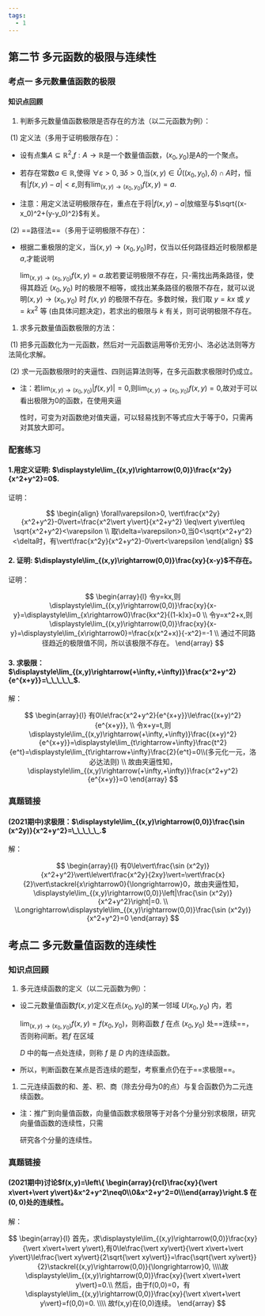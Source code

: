 ```yaml
---
tags:
  - 1
---
```

## 第二节  多元函数的极限与连续性

### 考点一  多元数量值函数的极限

#### 知识点回顾

1. 判断多元数量值函数极限是否存在的方法（以二元函数为例）：

​    (1) 定义法（多用于证明极限存在）：

- 设有点集$A\subseteq\mathbb{R}^2$,$f:A\rightarrow\mathbb{R}$是一个数量值函数，$(x_0,y_0)$是A的一个聚点。

- 若存在常数$a\in\mathbb{R}$,使得 $\forall\varepsilon>0,\exists\delta>0$,当$(x,y)\in\mathring{U}((x_0,y_0),\delta)\cap A$时，恒有$\vert f(x,y)-a\vert<\varepsilon$,则有$\displaystyle\lim_{(x,y)\rightarrow(x_0,y_0)}f(x,y)=a$.

- 注意：用定义法证明极限存在，重点在于将$\vert f(x,y)-a\vert$放缩至与$\sqrt{(x-x_0)^2+(y-y_0)^2}$有关。

​    (2) ==路径法==（多用于证明极限不存在）：

- 根据二重极限的定义，当$(x,y)\rightarrow(x_0,y_0)$时，仅当以任何路径趋近时极限都是$a$,才能说明

  $\displaystyle\lim_{(x,y)\rightarrow(x_0,y_0)}f(x,y)=a$.故若要证明极限不存在，只-需找出两条路径，使得其趋近 $(x_0,y_0)$ 时的极限不相等，或找出某条路径的极限不存在，就可以说明$(x,y)\rightarrow(x_0,y_0)$ 时 $f(x,y)$ 的极限不存在。多数时候，我们取 $y=kx$ 或 $y=kx^2$ 等 (由具体问题决定)，若求出的极限与 $k$ 有关，则可说明极限不存在。

1. 求多元数量值函数极限的方法：

​    (1) 把多元函数化为一元函数，然后对一元函数运用等价无穷小、洛必达法则等方法简化求解。

​    (2) 求一元函数极限时的夹逼性、四则运算法则等，在多元函数求极限时仍成立。

- 注：若$\displaystyle\lim_{(x,y)\rightarrow(x_0,y_0)}\vert f(x,y)\vert=0$,则$\displaystyle\lim_{(x,y)\rightarrow(x_0,y_0)}f(x,y)=0$,故对于可以看出极限为0的函数，在使用夹逼

  性时，可变为对函数绝对值夹逼，可以轻易找到不等式应大于等于0，只需再对其放大即可。

### 配套练习

#### 1.用定义证明: $\displaystyle\lim_{(x,y)\rightarrow(0,0)}\frac{x^2y}{x^2+y^2}=0$.

证明：

$$
\begin{align}
\forall\varepsilon>0, \vert\frac{x^2y}{x^2+y^2}-0\vert=\frac{x^2\vert y\vert}{x^2+y^2} \leq\vert y\vert\leq \sqrt{x^2+y^2}<\varepsilon
\\
取\delta=\varepsilon>0,当0<\sqrt{x^2+y^2}<\delta时，有\vert\frac{x^2y}{x^2+y^2}-0\vert<\varepsilon
\end{align}
$$

#### 2. 证明: $\displaystyle\lim_{(x,y)\rightarrow(0,0)}\frac{xy}{x-y}$不存在。

证明：

$$
\begin{array}{l}
令y=kx,则\displaystyle\lim_{(x,y)\rightarrow(0,0)}\frac{xy}{x-y}=\displaystyle\lim_{x\rightarrow0}\frac{kx^2}{(1-k)x}=0
\\
令y=x^2+x,则\displaystyle\lim_{(x,y)\rightarrow(0,0)}\frac{xy}{x-y}=\displaystyle\lim_{x\rightarrow0}=\frac{x(x^2+x)}{-x^2}=-1
\\
通过不同路径趋近的极限值不同，所以该极限不存在。
\end{array}
$$

#### 3. 求极限：$\displaystyle\lim_{(x,y)\rightarrow(+\infty,+\infty)}\frac{x^2+y^2}{e^{x+y}}=\_\_\_\_\_$.

解：

$$
\begin{array}{l}
有0\le\frac{x^2+y^2}{e^{x+y}}\le\frac{(x+y)^2}{e^{x+y}},
\\
令x+y=t,则\displaystyle\lim_{(x,y)\rightarrow(+\infty,+\infty)}\frac{(x+y)^2}{e^{x+y}}=\displaystyle\lim_{t\rightarrow+\infty}\frac{t^2}{e^t}=\displaystyle\lim_{t\rightarrow+\infty}\frac{2}{e^t}=0\\(多元化一元，洛必达法则)
\\
故由夹逼性知，\displaystyle\lim_{(x,y)\rightarrow(+\infty,+\infty)}\frac{x^2+y^2}{e^{x+y}}=0
\end{array}
$$

### 真题链接

#### (2021期中)求极限：$\displaystyle\lim_{(x,y)\rightarrow(0,0)}\frac{\sin (x^2y)}{x^2+y^2}=\_\_\_\_\_.$

解：

$$
\begin{array}{l}
有0\le\vert\frac{\sin (x^2y)}{x^2+y^2}\vert\le\vert\frac{x^2y}{2xy}\vert=\vert\frac{x}{2}\vert\stackrel{x\rightarrow0}{\longrightarrow}0，故由夹逼性知，\displaystyle\lim_{(x,y)\rightarrow(0,0)}\left|\frac{\sin (x^2y)}{x^2+y^2}\right|=0.
\\
\Longrightarrow\displaystyle\lim_{(x,y)\rightarrow(0,0)}\frac{\sin (x^2y)}{x^2+y^2}=0
\end{array}
$$

## 考点二  多元数量值函数的连续性

### 知识点回顾

1. 多元连续函数的定义（以二元函数为例）：

- 设二元数量值函数$f(x,y)$定义在点$(x_0,y_0)$的某一邻域 $U(x_0,y_0)$ 内，若

  $\displaystyle\lim_{(x,y)\rightarrow(x_0,y_0)}f(x,y)=f(x_0,y_0)$，则称函数 $f$ 在点 $(x_0,y_0)$ 处==连续==，否则称间断。若$f$ 在区域 

  $D$ 中的每一点处连续，则称 $f$ 是 $D$ 内的连续函数。

- 所以，判断函数在某点是否连续的题型，考察重点仍在于==求极限==。

1. 二元连续函数的和、差、积、商（除去分母为0的点）与复合函数仍为二元连续函数。

- 注：推广到向量值函数，向量值函数求极限等于对各个分量分别求极限，研究向量值函数的连续性，只需

  研究各个分量的连续性。

### 真题链接

#### (2021期中)讨论$f(x,y)=\left\{ \begin{array}{rcl}\frac{xy}{\vert x\vert+\vert y\vert}&x^2+y^2\neq0\\0&x^2+y^2=0\\\end{array}\right.$ 在$(0,0)$处的连续性。

解：

$$
\begin{array}{l}
首先，求\displaystyle\lim_{(x,y)\rightarrow(0,0)}\frac{xy}{\vert x\vert+\vert y\vert},有0\le\frac{\vert xy\vert}{\vert x\vert+\vert y\vert}\le\frac{\vert xy\vert}{2\sqrt{\vert xy\vert}}=\frac{\sqrt{\vert xy\vert}}{2}\stackrel{(x,y)\rightarrow(0,0)}{\longrightarrow}0,
\\\\故\displaystyle\lim_{(x,y)\rightarrow(0,0)}\frac{xy}{\vert x\vert+\vert y\vert}=0.\\
然后，由于f(0,0)=0，有\displaystyle\lim_{(x,y)\rightarrow(0,0)}\frac{xy}{\vert x\vert+\vert y\vert}=f(0,0)=0.
\\\\
故f(x,y)在(0,0)连续。
\end{array}
$$
